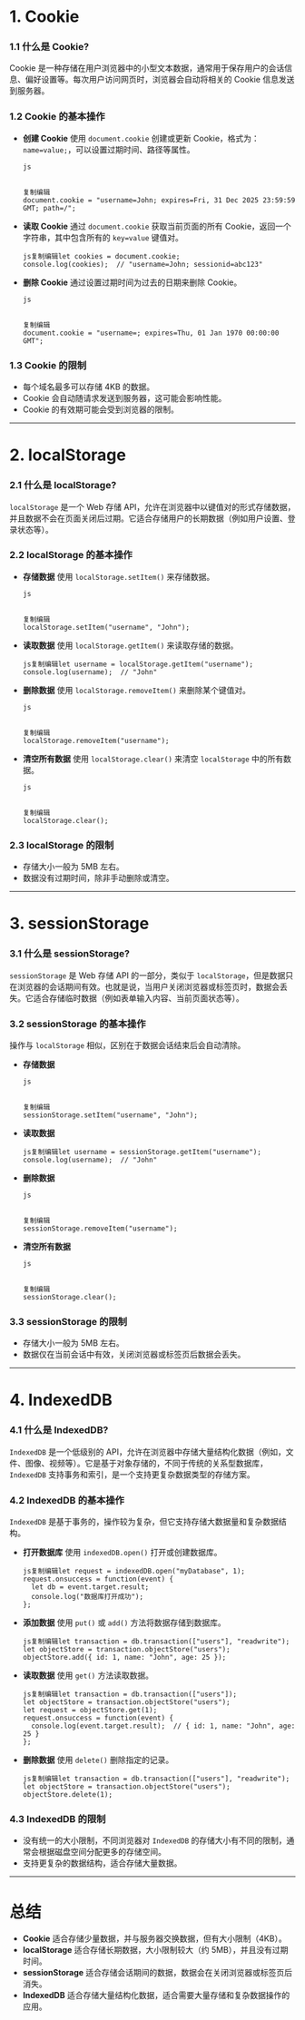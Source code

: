 # **1. Cookie**

### **1.1 什么是 Cookie?**

Cookie 是一种存储在用户浏览器中的小型文本数据，通常用于保存用户的会话信息、偏好设置等。每次用户访问网页时，浏览器会自动将相关的 Cookie 信息发送到服务器。

### **1.2 Cookie 的基本操作**

- **创建 Cookie** 使用 `document.cookie` 创建或更新 Cookie，格式为：`name=value;`，可以设置过期时间、路径等属性。

  ```
  js
  
  
  复制编辑
  document.cookie = "username=John; expires=Fri, 31 Dec 2025 23:59:59 GMT; path=/";
  ```

- **读取 Cookie** 通过 `document.cookie` 获取当前页面的所有 Cookie，返回一个字符串，其中包含所有的 `key=value` 键值对。

  ```
  js复制编辑let cookies = document.cookie;
  console.log(cookies);  // "username=John; sessionid=abc123"
  ```

- **删除 Cookie** 通过设置过期时间为过去的日期来删除 Cookie。

  ```
  js
  
  
  复制编辑
  document.cookie = "username=; expires=Thu, 01 Jan 1970 00:00:00 GMT";
  ```

### **1.3 Cookie 的限制**

- 每个域名最多可以存储 4KB 的数据。
- Cookie 会自动随请求发送到服务器，这可能会影响性能。
- Cookie 的有效期可能会受到浏览器的限制。

------

# **2. localStorage**

### **2.1 什么是 localStorage?**

`localStorage` 是一个 Web 存储 API，允许在浏览器中以键值对的形式存储数据，并且数据不会在页面关闭后过期。它适合存储用户的长期数据（例如用户设置、登录状态等）。

### **2.2 localStorage 的基本操作**

- **存储数据** 使用 `localStorage.setItem()` 来存储数据。

  ```
  js
  
  
  复制编辑
  localStorage.setItem("username", "John");
  ```

- **读取数据** 使用 `localStorage.getItem()` 来读取存储的数据。

  ```
  js复制编辑let username = localStorage.getItem("username");
  console.log(username);  // "John"
  ```

- **删除数据** 使用 `localStorage.removeItem()` 来删除某个键值对。

  ```
  js
  
  
  复制编辑
  localStorage.removeItem("username");
  ```

- **清空所有数据** 使用 `localStorage.clear()` 来清空 `localStorage` 中的所有数据。

  ```
  js
  
  
  复制编辑
  localStorage.clear();
  ```

### **2.3 localStorage 的限制**

- 存储大小一般为 5MB 左右。
- 数据没有过期时间，除非手动删除或清空。

------

# **3. sessionStorage**

### **3.1 什么是 sessionStorage?**

`sessionStorage` 是 Web 存储 API 的一部分，类似于 `localStorage`，但是数据只在浏览器的会话期间有效。也就是说，当用户关闭浏览器或标签页时，数据会丢失。它适合存储临时数据（例如表单输入内容、当前页面状态等）。

### **3.2 sessionStorage 的基本操作**

操作与 `localStorage` 相似，区别在于数据会话结束后会自动清除。

- **存储数据**

  ```
  js
  
  
  复制编辑
  sessionStorage.setItem("username", "John");
  ```

- **读取数据**

  ```
  js复制编辑let username = sessionStorage.getItem("username");
  console.log(username);  // "John"
  ```

- **删除数据**

  ```
  js
  
  
  复制编辑
  sessionStorage.removeItem("username");
  ```

- **清空所有数据**

  ```
  js
  
  
  复制编辑
  sessionStorage.clear();
  ```

### **3.3 sessionStorage 的限制**

- 存储大小一般为 5MB 左右。
- 数据仅在当前会话中有效，关闭浏览器或标签页后数据会丢失。

------

# **4. IndexedDB**

### **4.1 什么是 IndexedDB?**

`IndexedDB` 是一个低级别的 API，允许在浏览器中存储大量结构化数据（例如，文件、图像、视频等）。它是基于对象存储的，不同于传统的关系型数据库，`IndexedDB` 支持事务和索引，是一个支持更复杂数据类型的存储方案。

### **4.2 IndexedDB 的基本操作**

`IndexedDB` 是基于事务的，操作较为复杂，但它支持存储大数据量和复杂数据结构。

- **打开数据库** 使用 `indexedDB.open()` 打开或创建数据库。

  ```
  js复制编辑let request = indexedDB.open("myDatabase", 1);
  request.onsuccess = function(event) {
    let db = event.target.result;
    console.log("数据库打开成功");
  };
  ```

- **添加数据** 使用 `put()` 或 `add()` 方法将数据存储到数据库。

  ```
  js复制编辑let transaction = db.transaction(["users"], "readwrite");
  let objectStore = transaction.objectStore("users");
  objectStore.add({ id: 1, name: "John", age: 25 });
  ```

- **读取数据** 使用 `get()` 方法读取数据。

  ```
  js复制编辑let transaction = db.transaction(["users"]);
  let objectStore = transaction.objectStore("users");
  let request = objectStore.get(1);
  request.onsuccess = function(event) {
    console.log(event.target.result);  // { id: 1, name: "John", age: 25 }
  };
  ```

- **删除数据** 使用 `delete()` 删除指定的记录。

  ```
  js复制编辑let transaction = db.transaction(["users"], "readwrite");
  let objectStore = transaction.objectStore("users");
  objectStore.delete(1);
  ```

### **4.3 IndexedDB 的限制**

- 没有统一的大小限制，不同浏览器对 `IndexedDB` 的存储大小有不同的限制，通常会根据磁盘空间分配更多的存储空间。
- 支持更复杂的数据结构，适合存储大量数据。

------

# **总结**

- **Cookie** 适合存储少量数据，并与服务器交换数据，但有大小限制（4KB）。
- **localStorage** 适合存储长期数据，大小限制较大（约 5MB），并且没有过期时间。
- **sessionStorage** 适合存储会话期间的数据，数据会在关闭浏览器或标签页后消失。
- **IndexedDB** 适合存储大量结构化数据，适合需要大量存储和复杂数据操作的应用。